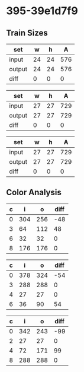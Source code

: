 # 395-39e1d7f9
## Train Sizes

|set|w|h|A|
|---|---|---|---|
|input|24|24|576|
|output|24|24|576|
|diff|0|0|0|


|set|w|h|A|
|---|---|---|---|
|input|27|27|729|
|output|27|27|729|
|diff|0|0|0|


|set|w|h|A|
|---|---|---|---|
|input|27|27|729|
|output|27|27|729|
|diff|0|0|0|


## Color Analysis

|c|i|o|diff|
|---|---|---|---|
|0|304|256|-48|
|3|64|112|48|
|6|32|32|0|
|8|176|176|0|


|c|i|o|diff|
|---|---|---|---|
|0|378|324|-54|
|3|288|288|0|
|4|27|27|0|
|6|36|90|54|


|c|i|o|diff|
|---|---|---|---|
|0|342|243|-99|
|2|27|27|0|
|4|72|171|99|
|8|288|288|0|

